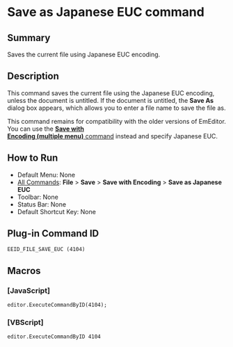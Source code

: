# Save as Japanese EUC command

## Summary

Saves the current file using Japanese EUC encoding.

## Description

This command saves the current file using the
Japanese EUC encoding, unless the document is untitled. If the document is
untitled, the **Save As** dialog box appears,
which allows you to enter a file name to save the file as.

This command remains for compatibility with the older versions of
EmEditor. You can use the [**Save with**\
**Encoding (multiple menu)** command](file_save_defined) instead and specify Japanese EUC.

## How to Run

- Default Menu: None
- [All Commands](../tools/all_commands): **File** \> **Save**
\> **Save with Encoding** \> **Save as Japanese EUC**
- Toolbar: None
- Status Bar: None
- Default Shortcut Key: None

## Plug-in Command ID

```
EEID_FILE_SAVE_EUC (4104)```

## Macros

### \[JavaScript\]

```
editor.ExecuteCommandByID(4104);
```

### \[VBScript\]

```
editor.ExecuteCommandByID 4104
```
